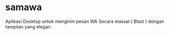 # samawa

Aplikasi Desktop untuk mengirim pesan WA Secara massal ( Blast ) dengan tampilan yang elegan. 
